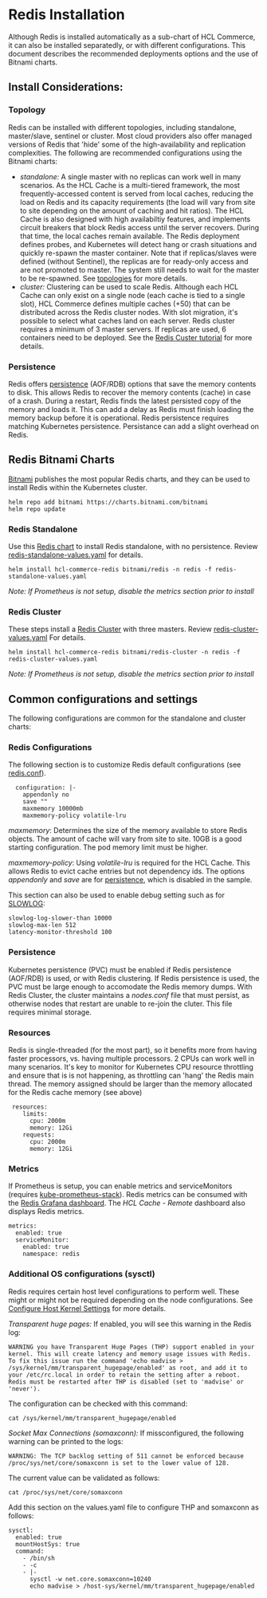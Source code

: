 # Redis Installation

Although Redis is installed automatically as a sub-chart of HCL Commerce, it can also be installed separatedly, or with different configurations. This document describes the recommended deployments options and the use of Bitnami charts.

## Install Considerations:

### Topology
Redis can be installed with different topologies, including standalone, master/slave, sentinel or cluster. Most cloud providers also offer managed versions of Redis that 'hide' some of the high-availability and replication complexities.
The following are recommended configurations using the Bitnami charts:
- *standalone:* A single master with no replicas can work well in many scenarios. As the HCL Cache is a multi-tiered framework, the most frequently-accessed content is served from local caches, reducing the load on Redis and its capacity requirements (the load will vary from site to site depending on the amount of caching and hit ratios). 
The HCL Cache is also designed with high availabiltiy features, and implements circuit breakers that block Redis access until the server recovers. During that time, the local caches remain available.
The Redis deployment defines probes, and Kubernetes will detect hang or crash situations and quickly re-spawn the master container.  Note that if replicas/slaves were defined (without Sentinel), the replicas are for ready-only access and are not promoted to master. The system still needs to wait for the master to be re-spawned.
See [topologies](https://github.com/bitnami/charts/tree/master/bitnami/redis#cluster-topologies) for more details.
- *cluster:* Clustering can be used to scale Redis. Although each HCL Cache can only exist on a single node (each cache is tied to a single slot), HCL Commerce defines multiple caches (+50) that can be distributed across the Redis cluster nodes. With slot migration, it's possible to select what caches land on each server.
Redis cluster requires a minimum of 3 master servers. If replicas are used, 6 containers need to be deployed. See the [Redis Custer tutorial](https://redis.io/topics/cluster-tutorial) for more details.

### Persistence

Redis offers [persistence](https://redis.io/topics/persistence) (AOF/RDB) options that save the memory contents to disk. This allows Redis to recover the memory contents (cache) in case of a crash. 
During a restart, Redis finds the latest persisted copy of the memory and loads it. This can add a delay as Redis must finish loading the memory backup before it is operational. 
Redis persistence requires matching Kubernetes persistence. Persistance can add a slight overhead on Redis.

## Redis Bitnami Charts

[Bitnami](https://github.com/bitnami/charts/) publishes the most popular Redis charts, and they can be used to install Redis within the Kubernetes cluster.

```
helm repo add bitnami https://charts.bitnami.com/bitnami
helm repo update
```

### Redis Standalone

Use this [Redis chart](https://github.com/bitnami/charts/tree/master/bitnami/redis) to install Redis standalone, with no persistence. Review [redis-standalone-values.yaml](redis-standalone-values.yaml) for details.

```
helm install hcl-commerce-redis bitnami/redis -n redis -f redis-standalone-values.yaml
```

_Note: If Prometheus is not setup, disable the metrics section prior to install_

### Redis Cluster

These steps install a [Redis Cluster](https://github.com/bitnami/charts/tree/master/bitnami/redis-cluster) with three masters. Review [redis-cluster-values.yaml](redis-cluster-values.yaml) For details.

```
helm install hcl-commerce-redis bitnami/redis-cluster -n redis -f redis-cluster-values.yaml
```

_Note: If Prometheus is not setup, disable the metrics section prior to install_

## Common configurations and settings

The following configurations are common for the standalone and cluster charts:

### Redis Configurations

The following section is to customize Redis default configurations (see [redis.conf](https://raw.githubusercontent.com/antirez/redis/6.2/redis.conf)).

```
  configuration: |-
    appendonly no
    save ""
    maxmemory 10000mb
    maxmemory-policy volatile-lru
```
*maxmemory*: Determines the size of the memory available to store Redis objects. The amount of cache will vary from site to site. 10GB is a good starting configuration. The pod memory limit must be higher. 

*maxmemory-policy*: Using _volatile-lru_ is required for the HCL Cache. This allows Redis to evict cache entries but not dependency ids.
The options *appendonly* and *save* are for [persistence](https://redis.io/topics/persistence), which is disabled in the sample. 

This section can also be used to enable debug setting such as for [SLOWLOG](https://redis.io/commands/slowlog):

```
slowlog-log-slower-than 10000
slowlog-max-len 512    
latency-monitor-threshold 100
```
### Persistence

Kubernetes persistence (PVC) must be enabled if Redis persistence (AOF/RDB) is used, or with Redis clustering. If Redis persistence is used, the PVC must be large enough to accomodate the Redis memory dumps.
With Redis Cluster, the cluster maintains a _nodes.conf_ file that must persist, as otherwise nodes that restart are unable to re-join the cluter. This file requires
minimal storage.

### Resources
Redis is single-threaded (for the most part), so it benefits more from having faster processors, vs. having multiple processors. 2 CPUs can work well in many scenarios. It's key to monitor for Kubernetes CPU resource throttling and ensure that is is not happening, as throttling can 'hang' the Redis main thread. The memory assigned should be larger than the memory allocated for the Redis cache memory (see above)

```
 resources:
    limits:
      cpu: 2000m
      memory: 12Gi
    requests:
      cpu: 2000m
      memory: 12Gi
```
### Metrics
If Prometheus is setup, you can enable metrics and serviceMonitors (requires [kube-prometheus-stack](../../Grafana/PrometheusGrafanaInstall.md)).
Redis metrics can be consumed with the [Redis Grafana dashboard](https://grafana.com/grafana/dashboards/11835). The  _HCL Cache - Remote_ dashboard also displays Redis metrics.

```
metrics:
  enabled: true
  serviceMonitor:
    enabled: true
    namespace: redis
``` 
### Additional OS configurations (sysctl)
Redis requires certain host level configurations to perform well. These might or might not be required depending on the node configurations.
See [Configure Host Kernel Settings](https://docs.bitnami.com/kubernetes/infrastructure/redis/administration/configure-kernel-settings/) for more details.

*Transparent huge pages:* If enabled, you will see this warning in the Redis log:
```
WARNING you have Transparent Huge Pages (THP) support enabled in your kernel. This will create latency and memory usage issues with Redis. To fix this issue run the command 'echo madvise > /sys/kernel/mm/transparent_hugepage/enabled' as root, and add it to your /etc/rc.local in order to retain the setting after a reboot. Redis must be restarted after THP is disabled (set to 'madvise' or 'never').
```
The configuration can be checked with this command:
```
cat /sys/kernel/mm/transparent_hugepage/enabled
```
*Socket Max Connections (somaxconn):* If missconfigured, the following warning can be printed to the logs:
```
WARNING: The TCP backlog setting of 511 cannot be enforced because /proc/sys/net/core/somaxconn is set to the lower value of 128.
```
The current value can be validated as follows:
```
cat /proc/sys/net/core/somaxconn
```
Add this section on the values.yaml file to configure THP and somaxconn as follows:

```
sysctl:
  enabled: true
  mountHostSys: true
  command:
    - /bin/sh
    - -c
    - |-
      sysctl -w net.core.somaxconn=10240
      echo madvise > /host-sys/kernel/mm/transparent_hugepage/enabled
```
